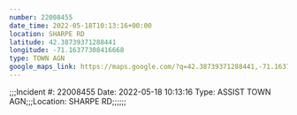 ```yaml
---
number: 22008455
date_time: 2022-05-18T10:13:16+00:00
location: SHARPE RD
latitude: 42.38739371288441
longitude: -71.16377308416668
type: TOWN AGN
google_maps_link: https://maps.google.com/?q=42.38739371288441,-71.16377308416668
---
```


;;;Incident #: 22008455   Date: 2022-05-18 10:13:16   Type: ASSIST TOWN AGN;;;Location: SHARPE RD;;;;;;
